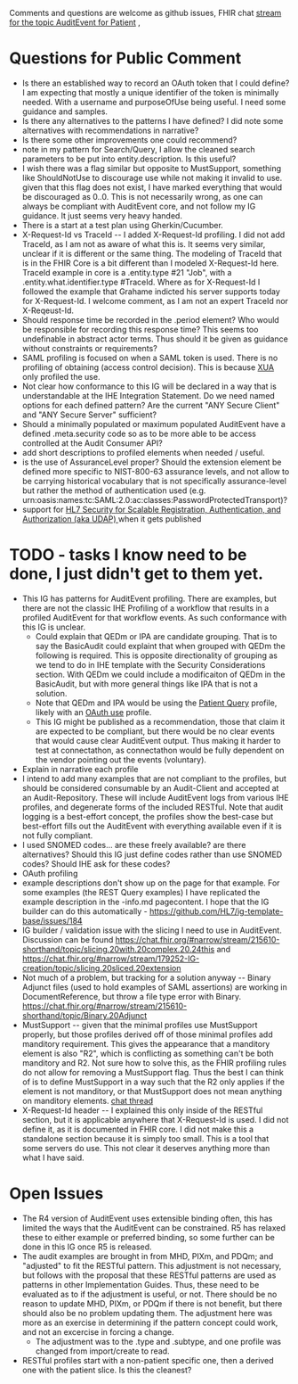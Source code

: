 Comments and questions are welcome as github issues, FHIR chat [stream for the topic AuditEvent for Patient](https://chat.fhir.org/#narrow/stream/179247-Security-and.20Privacy/topic/AuditEvent.20for.20Patient) , 
	
# Questions for Public Comment
- Is there an established way to record an OAuth token that I could define? I am expecting that mostly a unique identifier of the token is minimally needed. With a username and purposeOfUse being useful. I need some guidance and samples.
- Is there any alternatives to the patterns I have defined? I did note some alternatives with recommendations in narrative?
- Is there some other improvements one could recommend?
- note in my pattern for Search/Query, I allow the cleaned search parameters to be put into entity.description. Is this useful?
- I wish there was a flag similar but opposite to MustSupport, something like ShouldNotUse to discourage use while not making it invalid to use. given that this flag does not exist, I have marked everything that would be discouraged as 0..0. This is not necessarily wrong, as one can always be compliant with AuditEvent core, and not follow my IG guidance. It just seems very heavy handed.
- There is a start at a test plan using Gherkin/Cucumber.
- X-Request-Id vs TraceId -- I added X-Request-Id profiling. I did not add TraceId, as I am not as aware of what this is. It seems very similar, unclear if it is different or the same thing. The modeling of TraceId that is in the FHIR Core is a bit different than I modeled X-Request-Id here. TraceId example in core is a .entity.type #21 "Job", with a .entity.what.identifier.type #TraceId. Where as for X-Request-Id I followed the example that Grahame indicted his server supports today for X-Request-Id. I welcome comment, as I am not an expert TraceId nor X-Reqeust-Id. 
- Should response time be recorded in the .period element? Who would be responsible for recording this response time? This seems too undefinable in abstract actor terms. Thus should it be given as guidance without constraints or requirements?
- SAML profiling is focused on when a SAML token is used. There is no profiling of obtaining (access control decision). This is because [XUA](https://profiles.ihe.net/ITI/TF/Volume1/ch-13.html) only profiled the use.
- Not clear how conformance to this IG will be declared in a way that is understandable at the IHE Integration Statement. Do we need named options for each defined pattern? Are the current "ANY Secure Client" and "ANY Secure Server" sufficient?     
- Should a minimally populated or maximum populated AuditEvent have a defined .meta.security code so as to be more able to be access controlled at the Audit Consumer API?
- add short descriptions to profiled elements when needed / useful.	
- is the use of AssuranceLevel proper? Should the extension element be defined more specific to NIST-800-63 assurance levels, and not allow to be carrying historical vocabulary that is not specifically assurance-level but rather the method of authentication used (e.g. urn:oasis:names:tc:SAML:2.0:ac:classes:PasswordProtectedTransport)?
- support for [HL7 Security for Scalable Registration, Authentication, and Authorization (aka UDAP) ](http://hl7.org/fhir/us/udap-security/history.html) when it gets published 
	
# TODO - tasks I know need to be done, I just didn't get to them yet.
	   
- This IG has patterns for AuditEvent profiling. There are examples, but there are not the classic IHE Profiling of a workflow that results in a profiled AuditEvent for that workflow events. As such conformance with this IG is unclear.
  - Could explain that QEDm or IPA are candidate grouping. That is to say the BasicAudit could explaint that when grouped with QEDm the following is required. This is opposite directionality of grouping as we tend to do in IHE template with the Security Considerations section. With QEDm we could include a modificaiton of QEDm in the BasicAudit, but with more general things like IPA that is not a solution. 
  - Note that QEDm and IPA would be using the [Patient Query](StructureDefinition-IHE.BasicAudit.PatientQuery.html) profile, likely with an [OAuth use](tbd.html) profile.
  - This IG might be published as a recommendation, those that claim it are expected to be compliant, but there would be no clear events that would cause clear AuditEvent output. Thus making it harder to test at connectathon, as connectathon would be fully dependent on the vendor pointing out the events (voluntary).
- Explain in narrative each profile 
- I intend to add many examples that are not compliant to the profiles, but should be considered consumable by an Audit-Client and accepted at an Audit-Repository. These will include AuditEvent logs from various IHE profiles, and degenerate forms of the included RESTful. Note that audit logging is a best-effort concept, the profiles show the best-case but best-effort fills out the AuditEvent with everything available even if it is not fully compliant.
- I used SNOMED codes... are these freely available? are there alternatives? Should this IG just define codes rather than use SNOMED codes? Should IHE ask for these codes?
- OAuth profiling
- example descriptions don't show up on the page for that example. For some examples (the REST Query examples) I have replicated the example description in the -info.md pagecontent. I hope that the IG builder can do this automatically - https://github.com/HL7/ig-template-base/issues/184
- IG builder / validation issue with the slicing I need to use in AuditEvent. Discussion can be found https://chat.fhir.org/#narrow/stream/215610-shorthand/topic/slicing.20with.20complex.20.24this and https://chat.fhir.org/#narrow/stream/179252-IG-creation/topic/slicing.20sliced.20extension
- Not much of a problem, but tracking for a solution anyway -- Binary Adjunct files (used to hold examples of SAML assertions) are working in DocumentReference, but throw a file type error with Binary. https://chat.fhir.org/#narrow/stream/215610-shorthand/topic/Binary.20Adjunct
- MustSupport -- given that the minimal profiles use MustSupport properly, but those profiles derived off of those minimal profiles add manditory requirement. This gives the appearance that a manditory element is also "R2", which is conflicting as something can't be both manditory and R2. Not sure how to solve this, as the FHIR profiling rules do not allow for removing a MustSupport flag. Thus the best I can think of is to define MustSupport in a way such that the R2 only applies if the element is not manditory, or that MustSupport does not mean anything on manditory elements. [chat thread](https://chat.fhir.org/#narrow/stream/179177-conformance/topic/must-support.20when.20re-profiling)
- X-Request-Id header -- I explained this only inside of the RESTful section, but it is applicable anywhere that X-Request-Id is used. I did not define it, as it is documented in FHIR core. I did not make this a standalone section because it is simply too small. This is a tool that some servers do use. This not clear it deserves anything more than what I have said. 

# Open Issues

- The R4 version of AuditEvent uses extensible binding often, this has limited the ways that the AuditEvent can be constrained. R5 has relaxed these to either example or preferred binding, so some further can be done in this IG once R5 is released.
- The audit examples are brought in from MHD, PIXm, and PDQm; and "adjusted" to fit the RESTful pattern. This adjustment is not necessary, but follows with the proposal that these RESTful patterns are used as patterns in other Implementation Guides. Thus, these need to be evaluated as to if the adjustment is useful, or not. There should be no reason to update MHD, PIXm, or PDQm if there is not benefit, but there should also be no problem updating them. The adjustment here was more as an exercise in determining if the pattern concept could work, and not an excercise in forcing a change.
  - The adjustment was to the .type and .subtype, and one profile was changed from import/create to read.
- RESTful profiles start with a non-patient specific one, then a derived one with the patient slice. Is this the cleanest?